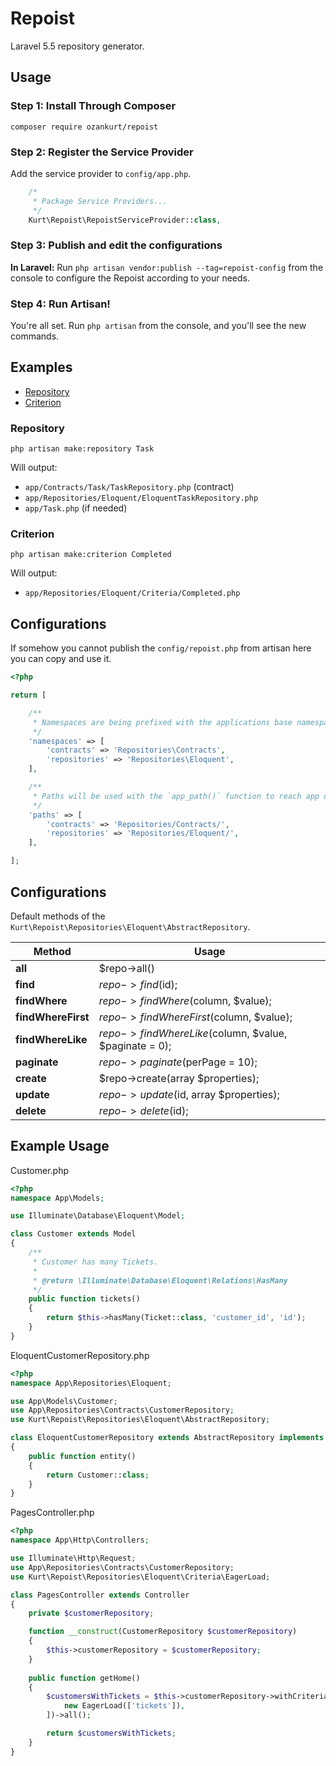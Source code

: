 # Repoist

Laravel 5.5 repository generator.

## Usage

### Step 1: Install Through Composer

```
composer require ozankurt/repoist
```

### Step 2: Register the Service Provider

Add the service provider to `config/app.php`.

```php
	/*
	 * Package Service Providers...
	 */
	Kurt\Repoist\RepoistServiceProvider::class,
```

### Step 3: Publish and edit the configurations

**In Laravel:** Run `php artisan vendor:publish --tag=repoist-config` from the console to configure the Repoist according to your needs.

### Step 4: Run Artisan!

You're all set. Run `php artisan` from the console, and you'll see the new commands.

## Examples

- [Repository](#repository)
- [Criterion](#criterion)

### Repository

```
php artisan make:repository Task
```

Will output:

- `app/Contracts/Task/TaskRepository.php` (contract)
- `app/Repositories/Eloquent/EloquentTaskRepository.php`
- `app/Task.php` (if needed)

### Criterion

```
php artisan make:criterion Completed
```

Will output:

- `app/Repositories/Eloquent/Criteria/Completed.php`

## Configurations

If somehow you cannot publish the `config/repoist.php` from artisan here you can copy and use it.

```php
<?php

return [

	/**
	 * Namespaces are being prefixed with the applications base namespace.
	 */
	'namespaces' => [
	    'contracts' => 'Repositories\Contracts',
	    'repositories' => 'Repositories\Eloquent',
	],

	/**
	 * Paths will be used with the `app_path()` function to reach app directory.
	 */
	'paths' => [
	    'contracts' => 'Repositories/Contracts/',
	    'repositories' => 'Repositories/Eloquent/',
	],

];
```

## Configurations

Default methods of the `Kurt\Repoist\Repositories\Eloquent\AbstractRepository`.

| Method                | Usage
| --------------------- | ----------------------------------------------------------
| **all**               | $repo->all()
| **find**            	| $repo->find($id);
| **findWhere**         | $repo->findWhere($column, $value);
| **findWhereFirst**    | $repo->findWhereFirst($column, $value);
| **findWhereLike**     | $repo->findWhereLike($column, $value, $paginate = 0);
| **paginate**          | $repo->paginate($perPage = 10);
| **create**            | $repo->create(array $properties);
| **update**            | $repo->update($id, array $properties);
| **delete**            | $repo->delete($id);

## Example Usage

Customer.php
```php
<?php
namespace App\Models;

use Illuminate\Database\Eloquent\Model;

class Customer extends Model
{
    /**
     * Customer has many Tickets.
     *
     * @return \Illuminate\Database\Eloquent\Relations\HasMany
     */
    public function tickets()
    {
    	return $this->hasMany(Ticket::class, 'customer_id', 'id');
    }
}
```
EloquentCustomerRepository.php
```php
<?php
namespace App\Repositories\Eloquent;

use App\Models\Customer;
use App\Repositories\Contracts\CustomerRepository;
use Kurt\Repoist\Repositories\Eloquent\AbstractRepository;

class EloquentCustomerRepository extends AbstractRepository implements CustomerRepository
{
    public function entity()
    {
        return Customer::class;
    }
}
```
PagesController.php
```php
<?php
namespace App\Http\Controllers;

use Illuminate\Http\Request;
use App\Repositories\Contracts\CustomerRepository;
use Kurt\Repoist\Repositories\Eloquent\Criteria\EagerLoad;

class PagesController extends Controller
{
	private $customerRepository;

	function __construct(CustomerRepository $customerRepository)
	{
		$this->customerRepository = $customerRepository;
	}
    
    public function getHome()
    {
        $customersWithTickets = $this->customerRepository->withCriteria([
        	new EagerLoad(['tickets']),
        ])->all();

        return $customersWithTickets;
    }
}
```